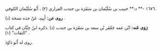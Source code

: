 ١٦٧٦ -** د:** خبيب بن سُلَيْمان بن سَمُرَة بن جندب الفزاري (٢) ، أَبُو سُلَيْمان الكوفي.

**روى عن:** أَبِيهِ، عَنْ جده نسخة (د) .

**رَوَى عَنه:** ابْن عمه جَعْفَر بْن سعد بن سَمُرَة بن جندب (د) .ذكره ابنُ حِبَّان في كتاب "الثقات" (١) .

روى له أَبُو دَاوُدَ.